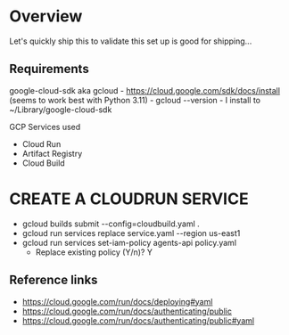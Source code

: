 # Overview

Let's quickly ship this to validate this set up is good for shipping...

## Requirements

google-cloud-sdk aka gcloud - https://cloud.google.com/sdk/docs/install (seems to work best with Python 3.11)
    - gcloud --version
    - I install to ~/Library/google-cloud-sdk

GCP Services used

- Cloud Run
- Artifact Registry
- Cloud Build

# CREATE A CLOUDRUN SERVICE

- gcloud builds submit --config=cloudbuild.yaml .
- gcloud run services replace service.yaml --region us-east1
- gcloud run services set-iam-policy agents-api policy.yaml
    - Replace existing policy (Y/n)? Y

## Reference links

- https://cloud.google.com/run/docs/deploying#yaml
- https://cloud.google.com/run/docs/authenticating/public
- https://cloud.google.com/run/docs/authenticating/public#yaml